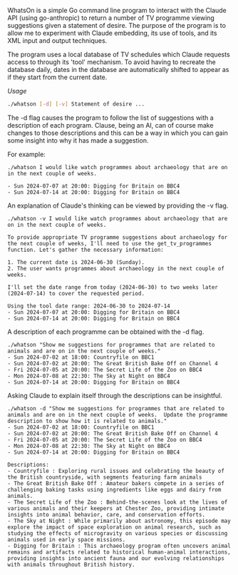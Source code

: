 WhatsOn is a simple Go command line program to interact with the Claude API (using go-anthropic) to return a number of TV programme viewing suggestions given a statement of desire.
The purpose of the program is to allow me to experiment with Claude embedding, its use of tools, and its XML input and output techniques.

The program uses a local database of TV schedules which Claude requests access to through its 'tool' mechanism.
To avoid having to recreate the database daily, dates in the database are automatically shifted to appear as if they start from the current date.

*Usage*
```sh
./whatson [-d] [-v] Statement of desire ...
```

The -d flag causes the program to follow the list of suggestions with a description of each program. Clause, being an AI, can of course make changes to those descriptions and this can be a way in which you can gain some insight into why it has made a suggestion.

For example:
```
./whatson I would like watch programmes about archaeology that are on in the next couple of weeks.

- Sun 2024-07-07 at 20:00: Digging for Britain on BBC4
- Sun 2024-07-14 at 20:00: Digging for Britain on BBC4
```

An explanation of Claude's thinking can be viewed by providing the -v flag.

```
./whatson -v I would like watch programmes about archaeology that are on in the next couple of weeks.

To provide appropriate TV programme suggestions about archaeology for the next couple of weeks, I'll need to use the get_tv_programmes function. Let's gather the necessary information:

1. The current date is 2024-06-30 (Sunday).
2. The user wants programmes about archaeology in the next couple of weeks.

I'll set the date range from today (2024-06-30) to two weeks later (2024-07-14) to cover the requested period.

Using the tool date range: 2024-06-30 to 2024-07-14
- Sun 2024-07-07 at 20:00: Digging for Britain on BBC4
- Sun 2024-07-14 at 20:00: Digging for Britain on BBC4
```

A description of each programme can be obtained with the -d flag.

```
./whatson "Show me suggestions for programmes that are related to animals and are on in the next couple of weeks."
- Sun 2024-07-02 at 18:00: Countryfile on BBC1
- Sun 2024-07-02 at 20:00: The Great British Bake Off on Channel 4
- Fri 2024-07-05 at 20:00: The Secret Life of the Zoo on BBC4
- Mon 2024-07-08 at 22:30: The Sky at Night on BBC4
- Sun 2024-07-14 at 20:00: Digging for Britain on BBC4
```

Asking Claude to explain itself through the descriptions can be insightful.
```
./whatson -d "Show me suggestions for programmes that are related to animals and are on in the next couple of weeks.  Update the programme description to show how it is related to animals."
- Sun 2024-07-02 at 18:00: Countryfile on BBC1
- Sun 2024-07-02 at 20:00: The Great British Bake Off on Channel 4
- Fri 2024-07-05 at 20:00: The Secret Life of the Zoo on BBC4
- Mon 2024-07-08 at 22:30: The Sky at Night on BBC4
- Sun 2024-07-14 at 20:00: Digging for Britain on BBC4

Descriptions:
- Countryfile : Exploring rural issues and celebrating the beauty of the British countryside, with segments featuring farm animals
- The Great British Bake Off : Amateur bakers compete in a series of challenging baking tasks using ingredients like eggs and dairy from animals.
- The Secret Life of the Zoo : Behind-the-scenes look at the lives of various animals and their keepers at Chester Zoo, providing intimate insights into animal behavior, care, and conservation efforts.
- The Sky at Night : While primarily about astronomy, this episode may explore the impact of space exploration on animal research, such as studying the effects of microgravity on various species or discussing animals used in early space missions.
- Digging for Britain : This archaeology program often uncovers animal remains and artifacts related to historical human-animal interactions, providing insights into ancient fauna and our evolving relationships with animals throughout British history.
```